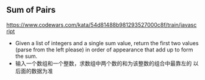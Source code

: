 ## Sum of Pairs
https://www.codewars.com/kata/54d81488b981293527000c8f/train/javascript
- Given a list of integers and a single sum value, return the first two values (parse from the left please) in order of appearance that add up to form the sum.
- 输入一个数组和一个整数，求数组中两个数的和为该整数的组合中最靠左的   以后面的数据为准